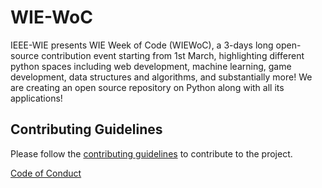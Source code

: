 # WIE-WoC
IEEE-WIE presents WIE Week of Code (WIEWoC), a 3-days long open-source contribution event starting from 1st March, highlighting different python spaces including web development, machine learning, game development, data structures and algorithms, and substantially more! We are creating an open source repository on Python along with all its applications!

## Contributing Guidelines
Please follow the [contributing guidelines](https://github.com/IEEE-WIE-VIT/WIE-WoC/blob/main/CONTRIBUTION%20GUIDE.pdf) to contribute to the project.

[Code of Conduct](https://github.com/IEEE-WIE-VIT/WIE-WoC/blob/main/CONTRIBUTION%20GUIDE.pdf)
